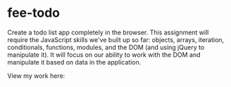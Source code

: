 # fee-todo

Create a todo list app completely in the browser. This assignment will require the JavaScript skills we've built up so far: objects, arrays, iteration, conditionals, functions, modules, and the DOM (and using jQuery to manipulate it). It will focus on our ability to work with the DOM and manipulate it based on data in the application.

View my work here: 
